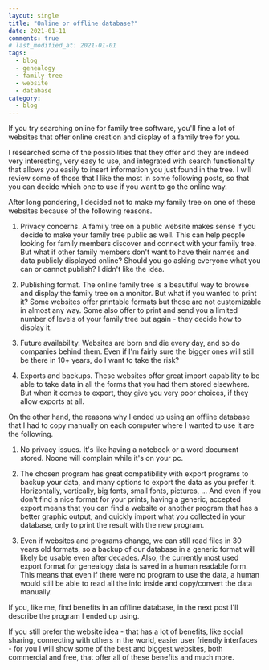```yaml
---
layout: single
title: "Online or offline database?"
date: 2021-01-11
comments: true
# last_modified_at: 2021-01-01
tags:
  - blog
  - genealogy
  - family-tree
  - website
  - database
category:
  - blog
---
```


If you try searching online for family tree software, you'll fine a lot of websites that offer online creation and display of a family tree for you.

I researched some of the possibilities that they offer and they are indeed very interesting, very easy to use, and integrated with search functionality that allows you easily to insert information you just found in the tree.
I will review some of those that I like the most in some following posts, so that you can decide which one to use if you want to go the online way.

After long pondering, I decided not to make my family tree on one of these websites because of the following reasons.

1. Privacy concerns. A family tree on a public website makes sense if you decide to make your family tree public as well. This can help people looking for family members discover and connect with your family tree. But what if other family members don't want to have their names and data publicly displayed online? Should you go asking everyone what you can or cannot publish? I didn't like the idea.

2. Publishing format. The online family tree is a beautiful way to browse and display the family tree on a monitor. But what if you wanted to print it? Some websites offer printable formats but those are not customizable in almost any way. Some also offer to print and send you a limited number of levels of your family tree but again - they decide how to display it.

3. Future availability. Websites are born and die every day, and so do companies behind them. Even if I'm fairly sure the bigger ones will still be there in 10+ years, do I want to take the risk?

4. Exports and backups. These websites offer great import capability to be able to take data in all the forms that you had them stored elsewhere. But when it comes to export, they give you very poor choices, if they allow exports at all.


On the other hand, the reasons why I ended up using an offline database that I had to copy manually on each computer where I wanted to use it are the following.

1. No privacy issues. It's like having a notebook or a word document stored. Noone will complain while it's on your pc.

2. The chosen program has great compatibility with export programs to backup your data, and many options to export the data as you prefer it. Horizontally, vertically, big fonts, small fonts, pictures, ... And even if you don't find a nice format for your prints, having a generic, accepted export means that you can find a website or another program that has a better graphic output, and quickly import what you collected in your database, only to print the result with the new program.

3. Even if websites and programs change, we can still read files in 30 years old formats, so a backup of our database in a generic format will likely be usable even after decades. Also, the currently most used export format for genealogy data is saved in a human readable form. This means that even if there were no program to use the data, a human would still be able to read all the info inside and copy/convert the data manually.


If you, like me, find benefits in an offline database, in the next post I'll describe the program I ended up using.

If you still prefer the website idea - that has a lot of benefits, like social sharing, connecting with others in the world, easier user friendly interfaces - for you I will show some of the best and biggest websites, both commercial and free, that offer all of these benefits and much more.
